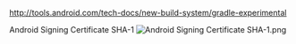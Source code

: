 
http://tools.android.com/tech-docs/new-build-system/gradle-experimental

Android Signing Certificate SHA-1
![Android Signing Certificate SHA-1.png](https://lh3.googleusercontent.com/vFflT7PSHX30Ys51MtvC8_hGBNa1P4UTXn_WGdSPV-mQeB9QhZpQVyq3wuYYYbv1MKiGSij0QjRv71LUua1z_M98bwWkZ2I-2H7Gerq5zuK0Tdk3XMX12HJG6qZ71lkFNjZvqWVIxkgwCecqYOGeEZ2PV2Vz_N2Ve3ombFmRQFdkGCO3SOuJcW9tlJJAhz53okixPcgsTyA2Rf2f8YVYRuMfDZneZWVe61Zdvvm9qpgN9CGR3jfsg0TMmUE3LODtBwruYBKqSkKqEvZDeBezUn4rrNtqBsHJV6Za4T_bUJ-H7bagykchbXH8VqGPt32EjwcqJLhXsZrTykM3cRFqZRuTMv2KZo71CyizlhGWcaOD7jbtZRdJCk9276H1iWPRs8jELvvLFOYXGJC6aY7QIpp6Z8n1DqjDSkcC5oV5K2z_S5H4XaTt68G4j42F0k8LE9XUF-05ngdfuP8I3qGyHt0kRUT6FLvSTDiXpJ-LY0UlSWqULjvsGaUeebZDl8_83W9Pqnw0RrFshmcEfHDHigClNDZQJD_2RB4QM3Dq97zGzRTtZYCeF4jmh-fjFYgllp6glj5vZXMHyfE3lZ_qyfBOz1udqFE=w549-h309-no)
